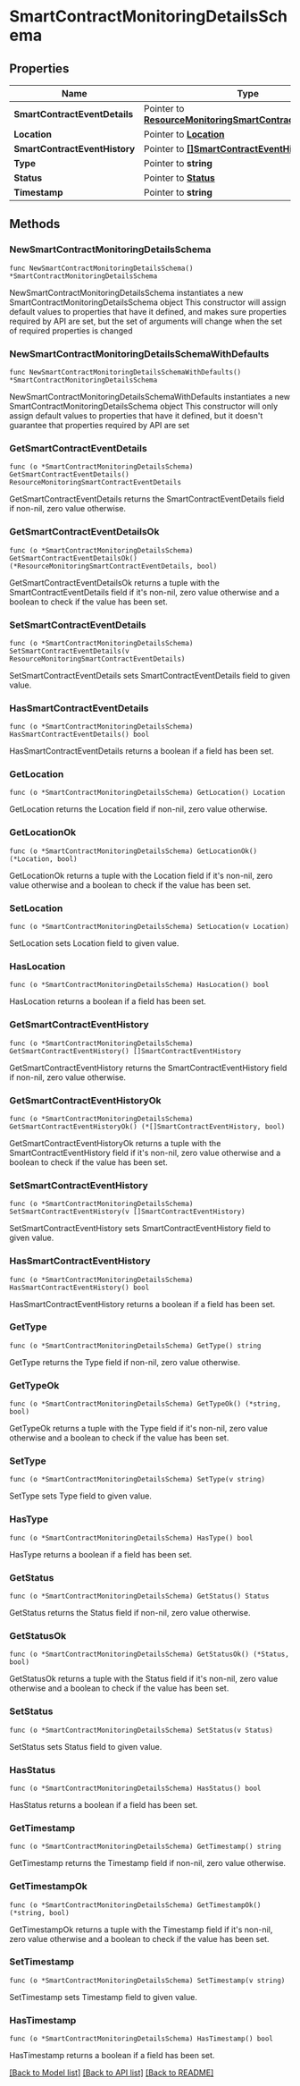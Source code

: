 # SmartContractMonitoringDetailsSchema

## Properties

Name | Type | Description | Notes
------------ | ------------- | ------------- | -------------
**SmartContractEventDetails** | Pointer to [**ResourceMonitoringSmartContractEventDetails**](ResourceMonitoringSmartContractEventDetails.md) |  | [optional] 
**Location** | Pointer to [**Location**](Location.md) |  | [optional] 
**SmartContractEventHistory** | Pointer to [**[]SmartContractEventHistory**](SmartContractEventHistory.md) |  | [optional] 
**Type** | Pointer to **string** |  | [optional] 
**Status** | Pointer to [**Status**](Status.md) |  | [optional] 
**Timestamp** | Pointer to **string** |  | [optional] 

## Methods

### NewSmartContractMonitoringDetailsSchema

`func NewSmartContractMonitoringDetailsSchema() *SmartContractMonitoringDetailsSchema`

NewSmartContractMonitoringDetailsSchema instantiates a new SmartContractMonitoringDetailsSchema object
This constructor will assign default values to properties that have it defined,
and makes sure properties required by API are set, but the set of arguments
will change when the set of required properties is changed

### NewSmartContractMonitoringDetailsSchemaWithDefaults

`func NewSmartContractMonitoringDetailsSchemaWithDefaults() *SmartContractMonitoringDetailsSchema`

NewSmartContractMonitoringDetailsSchemaWithDefaults instantiates a new SmartContractMonitoringDetailsSchema object
This constructor will only assign default values to properties that have it defined,
but it doesn't guarantee that properties required by API are set

### GetSmartContractEventDetails

`func (o *SmartContractMonitoringDetailsSchema) GetSmartContractEventDetails() ResourceMonitoringSmartContractEventDetails`

GetSmartContractEventDetails returns the SmartContractEventDetails field if non-nil, zero value otherwise.

### GetSmartContractEventDetailsOk

`func (o *SmartContractMonitoringDetailsSchema) GetSmartContractEventDetailsOk() (*ResourceMonitoringSmartContractEventDetails, bool)`

GetSmartContractEventDetailsOk returns a tuple with the SmartContractEventDetails field if it's non-nil, zero value otherwise
and a boolean to check if the value has been set.

### SetSmartContractEventDetails

`func (o *SmartContractMonitoringDetailsSchema) SetSmartContractEventDetails(v ResourceMonitoringSmartContractEventDetails)`

SetSmartContractEventDetails sets SmartContractEventDetails field to given value.

### HasSmartContractEventDetails

`func (o *SmartContractMonitoringDetailsSchema) HasSmartContractEventDetails() bool`

HasSmartContractEventDetails returns a boolean if a field has been set.

### GetLocation

`func (o *SmartContractMonitoringDetailsSchema) GetLocation() Location`

GetLocation returns the Location field if non-nil, zero value otherwise.

### GetLocationOk

`func (o *SmartContractMonitoringDetailsSchema) GetLocationOk() (*Location, bool)`

GetLocationOk returns a tuple with the Location field if it's non-nil, zero value otherwise
and a boolean to check if the value has been set.

### SetLocation

`func (o *SmartContractMonitoringDetailsSchema) SetLocation(v Location)`

SetLocation sets Location field to given value.

### HasLocation

`func (o *SmartContractMonitoringDetailsSchema) HasLocation() bool`

HasLocation returns a boolean if a field has been set.

### GetSmartContractEventHistory

`func (o *SmartContractMonitoringDetailsSchema) GetSmartContractEventHistory() []SmartContractEventHistory`

GetSmartContractEventHistory returns the SmartContractEventHistory field if non-nil, zero value otherwise.

### GetSmartContractEventHistoryOk

`func (o *SmartContractMonitoringDetailsSchema) GetSmartContractEventHistoryOk() (*[]SmartContractEventHistory, bool)`

GetSmartContractEventHistoryOk returns a tuple with the SmartContractEventHistory field if it's non-nil, zero value otherwise
and a boolean to check if the value has been set.

### SetSmartContractEventHistory

`func (o *SmartContractMonitoringDetailsSchema) SetSmartContractEventHistory(v []SmartContractEventHistory)`

SetSmartContractEventHistory sets SmartContractEventHistory field to given value.

### HasSmartContractEventHistory

`func (o *SmartContractMonitoringDetailsSchema) HasSmartContractEventHistory() bool`

HasSmartContractEventHistory returns a boolean if a field has been set.

### GetType

`func (o *SmartContractMonitoringDetailsSchema) GetType() string`

GetType returns the Type field if non-nil, zero value otherwise.

### GetTypeOk

`func (o *SmartContractMonitoringDetailsSchema) GetTypeOk() (*string, bool)`

GetTypeOk returns a tuple with the Type field if it's non-nil, zero value otherwise
and a boolean to check if the value has been set.

### SetType

`func (o *SmartContractMonitoringDetailsSchema) SetType(v string)`

SetType sets Type field to given value.

### HasType

`func (o *SmartContractMonitoringDetailsSchema) HasType() bool`

HasType returns a boolean if a field has been set.

### GetStatus

`func (o *SmartContractMonitoringDetailsSchema) GetStatus() Status`

GetStatus returns the Status field if non-nil, zero value otherwise.

### GetStatusOk

`func (o *SmartContractMonitoringDetailsSchema) GetStatusOk() (*Status, bool)`

GetStatusOk returns a tuple with the Status field if it's non-nil, zero value otherwise
and a boolean to check if the value has been set.

### SetStatus

`func (o *SmartContractMonitoringDetailsSchema) SetStatus(v Status)`

SetStatus sets Status field to given value.

### HasStatus

`func (o *SmartContractMonitoringDetailsSchema) HasStatus() bool`

HasStatus returns a boolean if a field has been set.

### GetTimestamp

`func (o *SmartContractMonitoringDetailsSchema) GetTimestamp() string`

GetTimestamp returns the Timestamp field if non-nil, zero value otherwise.

### GetTimestampOk

`func (o *SmartContractMonitoringDetailsSchema) GetTimestampOk() (*string, bool)`

GetTimestampOk returns a tuple with the Timestamp field if it's non-nil, zero value otherwise
and a boolean to check if the value has been set.

### SetTimestamp

`func (o *SmartContractMonitoringDetailsSchema) SetTimestamp(v string)`

SetTimestamp sets Timestamp field to given value.

### HasTimestamp

`func (o *SmartContractMonitoringDetailsSchema) HasTimestamp() bool`

HasTimestamp returns a boolean if a field has been set.


[[Back to Model list]](../README.md#documentation-for-models) [[Back to API list]](../README.md#documentation-for-api-endpoints) [[Back to README]](../README.md)


